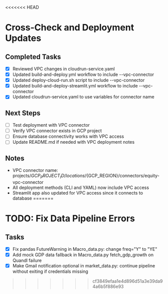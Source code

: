 <<<<<<< HEAD
# Cross-Check and Deployment Updates

## Completed Tasks
- [x] Reviewed VPC changes in cloudrun-service.yaml
- [x] Updated build-and-deploy.yml workflow to include --vpc-connector
- [x] Updated deploy-cloud-run.sh script to include --vpc-connector
- [x] Updated build-and-deploy-streamlit.yml workflow to include --vpc-connector
- [x] Updated cloudrun-service.yaml to use variables for connector name

## Next Steps
- [ ] Test deployment with VPC connector
- [ ] Verify VPC connector exists in GCP project
- [ ] Ensure database connectivity works with VPC access
- [ ] Update README.md if needed with VPC deployment notes

## Notes
- VPC connector name: projects/${GCP_PROJECT_ID}/locations/${GCP_REGION}/connectors/equity-vpc-connector
- All deployment methods (CLI and YAML) now include VPC access
- Streamlit app also updated for VPC access since it connects to database
=======
# TODO: Fix Data Pipeline Errors

## Tasks
- [x] Fix pandas FutureWarning in Macro_data.py: change freq="Y" to "YE"
- [x] Add mock GDP data fallback in Macro_data.py fetch_gdp_growth on Quandl failure
- [x] Make Gmail notification optional in market_data.py: continue pipeline without exiting if credentials missing
>>>>>>> cf3849efaa1e4d896d51a3e39da94a6b5f886e93
